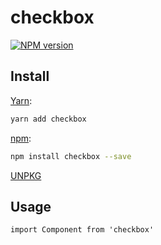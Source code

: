 # checkbox

[![NPM version](https://img.shields.io/npm/v/checkbox.svg)](https://www.npmjs.com/package/checkbox)

## Install

[Yarn](https://yarnpkg.com/package/checkbox):

```sh
yarn add checkbox
```

[npm](https://www.npmjs.com/package/checkbox):

```sh
npm install checkbox --save
```

[UNPKG](https://unpkg.com/browse/checkbox/)

## Usage

```tsx
import Component from 'checkbox'
```
